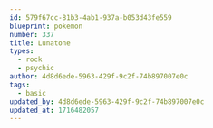 ```yaml
---
id: 579f67cc-81b3-4ab1-937a-b053d43fe559
blueprint: pokemon
number: 337
title: Lunatone
types:
  - rock
  - psychic
author: 4d8d6ede-5963-429f-9c2f-74b897007e0c
tags:
  - basic
updated_by: 4d8d6ede-5963-429f-9c2f-74b897007e0c
updated_at: 1716482057
---
```

